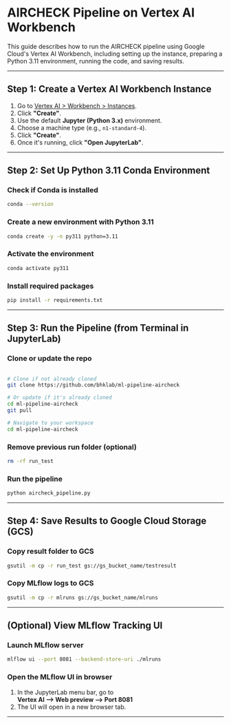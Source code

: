 # AIRCHECK Pipeline on Vertex AI Workbench

This guide describes how to run the AIRCHECK pipeline using Google Cloud's Vertex AI Workbench, including setting up the instance, preparing a Python 3.11 environment, running the code, and saving results.

---

## Step 1: Create a Vertex AI Workbench Instance

1. Go to [Vertex AI > Workbench > Instances](https://console.cloud.google.com/vertex-ai/workbench/instances).
2. Click **"Create"**.
3. Use the default **Jupyter (Python 3.x)** environment.
4. Choose a machine type (e.g., `n1-standard-4`).
5. Click **"Create"**.
6. Once it's running, click **"Open JupyterLab"**.

---

## Step 2: Set Up Python 3.11 Conda Environment

### Check if Conda is installed
```bash
conda --version
```

### Create a new environment with Python 3.11
```bash
conda create -y -n py311 python=3.11
```

### Activate the environment
```bash
conda activate py311
```

### Install required packages
```bash
pip install -r requirements.txt
```

---

## Step 3: Run the Pipeline (from Terminal in JupyterLab)

### Clone or update the repo
```bash

# Clone if not already cloned
git clone https://github.com/bhklab/ml-pipeline-aircheck

# Or update if it's already cloned
cd ml-pipeline-aircheck
git pull

# Navigate to your workspace
cd ml-pipeline-aircheck
```

### Remove previous run folder (optional)
```bash
rm -rf run_test
```

### Run the pipeline
```bash
python aircheck_pipeline.py
```

---

## Step 4: Save Results to Google Cloud Storage (GCS)

### Copy result folder to GCS
```bash
gsutil -m cp -r run_test gs://gs_bucket_name/testresult
```

### Copy MLflow logs to GCS
```bash
gsutil -m cp -r mlruns gs://gs_bucket_name/mlruns
```

---

## (Optional) View MLflow Tracking UI

### Launch MLflow server
```bash
mlflow ui --port 8081 --backend-store-uri ./mlruns
```

### Open the MLflow UI in browser
1. In the JupyterLab menu bar, go to  
   **Vertex AI --> Web preview --> Port 8081**
2. The UI will open in a new browser tab.

---

